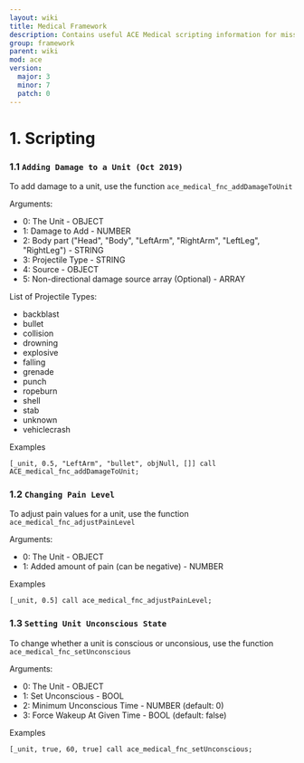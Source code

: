 ```yaml
---
layout: wiki
title: Medical Framework
description: Contains useful ACE Medical scripting information for mission makers.
group: framework
parent: wiki
mod: ace
version:
  major: 3
  minor: 7
  patch: 0
---
```


# 1. Scripting

### 1.1 `Adding Damage to a Unit (Oct 2019)`

To add damage to a unit, use the function `ace_medical_fnc_addDamageToUnit`

Arguments:
* 0: The Unit - OBJECT
* 1: Damage to Add - NUMBER
* 2: Body part ("Head", "Body", "LeftArm", "RightArm", "LeftLeg", "RightLeg") - STRING
* 3: Projectile Type - STRING
* 4: Source - OBJECT
* 5: Non-directional damage source array (Optional) - ARRAY

List of Projectile Types:

* backblast
* bullet
* collision
* drowning
* explosive
* falling
* grenade
* punch
* ropeburn
* shell
* stab
* unknown
* vehiclecrash

Examples

```sqf
[_unit, 0.5, "LeftArm", "bullet", objNull, []] call ACE_medical_fnc_addDamageToUnit;
```

### 1.2 `Changing Pain Level`

To adjust pain values for a unit, use the function `ace_medical_fnc_adjustPainLevel`

Arguments:
* 0: The Unit - OBJECT
* 1: Added amount of pain (can be negative) - NUMBER

Examples

```sqf
[_unit, 0.5] call ace_medical_fnc_adjustPainLevel;
```

### 1.3 `Setting Unit Unconscious State`

To change whether a unit is conscious or unconsious, use the function `ace_medical_fnc_setUnconscious`

Arguments:
* 0: The Unit - OBJECT
* 1: Set Unconscious - BOOL
* 2: Minimum Unconscious Time - NUMBER (default: 0)
* 3: Force Wakeup At Given Time - BOOL (default: false)
	
Examples

```sqf
[_unit, true, 60, true] call ace_medical_fnc_setUnconscious;
```
